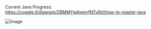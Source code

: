 Current Java Progress: https://coggle.it/diagram/ZBMMYwAjwnrfNTvR/t/how-to-master-java


![image](https://user-images.githubusercontent.com/59792254/225947010-875d5532-1987-42d0-b973-cf7620680314.png)



